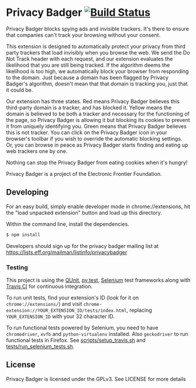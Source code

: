 Privacy Badger [![Build Status](https://travis-ci.org/EFForg/privacybadger.svg)](https://travis-ci.org/EFForg/privacybadger)
===================
Privacy Badger blocks spying ads and invisible trackers. It's there to ensure that companies can't track your browsing without your consent.

This extension is designed to automatically protect your privacy from third party trackers that load invisibly when you browse the web. We send the Do Not Track header with each request, and our extension evaluates the likelihood that you are still being tracked. If the algorithm deems the likelihood is too high, we automatically block your browser from responding to the domain. Just because a domain has been flagged by Privacy Badger's algorithm, doesn't mean that that domain is tracking you, just that it could be. 

Our extension has three states. Red means Privacy Badger believes this third-party domain is a tracker, and has blocked it. Yellow means the domain is believed to be both a tracker and necessary for the functioning of the page, so Privacy Badger is allowing it but blocking its cookies to prevent it from uniquely identifying you. Green means that Privacy Badger believes this is not tracker. You can click on the Privacy Badger icon in your browser's toolbar if you wish to override the automatic blocking settings. Or, you can browse in peace as Privacy Badger starts finding and eating up web trackers one by one.

Nothing can stop the Privacy Badger from eating cookies when it's hungry!

Privacy Badger is a project of the Electronic Frontier Foundation.

## Developing
For an easy build, simply enable developer mode in chrome://extensions, hit
the "load unpacked extension" button and load up this directory.

Within the command line, install the dependencies.

```bash
$ npm install
```

Developers should sign up for the privacy badger mailing list at https://lists.eff.org/mailman/listinfo/privacybadger
### Testing

This project is using the [QUnit](http://qunitjs.com/), [py.test](http://pytest.org/), [Selenium](http://www.seleniumhq.org/) test frameworks
along with [Travis CI](https://travis-ci.org/) for continuous integration.

To run unit tests, find your extension's ID (look for it on `chrome://extensions/`) and
visit `chrome-extension://YOUR_EXTENSION_ID/tests/index.html`, replacing
`YOUR_EXTENSION_ID` with your 32 character ID.

To run functional tests powered by Selenium, you need to have `chromedriver`, `xvfb` and `python-virtualenv` installed. Also `geckodriver` to run functional tests in Firefox. See [scripts/setup_travis.sh](scripts/setup_travis.sh) and [tests/run_selenium_tests.sh](tests/run_selenium_tests.sh).

## License
Privacy Badger is licensed under the GPLv3. See LICENSE for more details
